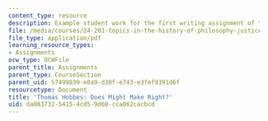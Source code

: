 ```yaml
---
content_type: resource
description: Example student work for the first writing assignment of the course.
file: /media/courses/24-201-topics-in-the-history-of-philosophy-justice-political-economy-spring-2016/da08373254154cd59d60cca062cacbcd_MIT24_201S16_Paper1.pdf
file_type: application/pdf
learning_resource_types:
- Assignments
ocw_type: OCWFile
parent_title: Assignments
parent_type: CourseSection
parent_uid: 57499839-e0a9-d38f-e743-e3fef9391d6f
resourcetype: Document
title: 'Thomas Hobbes: Does Might Make Right?'
uid: da083732-5415-4cd5-9d60-cca062cacbcd
---
```

